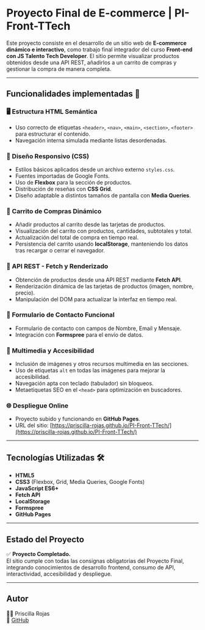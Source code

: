# Proyecto Final de E-commerce | PI-Front-TTech

Este proyecto consiste en el desarrollo de un sitio web de **E-commerce dinámico e interactivo**, como trabajo final integrador del curso **Front-end con JS Talento Tech Developer**. El sitio permite visualizar productos obtenidos desde una API REST, añadirlos a un carrito de compras y gestionar la compra de manera completa.

---

## Funcionalidades implementadas 🚀

### 🖥️ Estructura HTML Semántica
- Uso correcto de etiquetas `<header>`, `<nav>`, `<main>`, `<section>`, `<footer>` para estructurar el contenido.
- Navegación interna simulada mediante listas desordenadas.

### 🎨 Diseño Responsivo (CSS)
- Estilos básicos aplicados desde un archivo externo `styles.css`.
- Fuentes importadas de Google Fonts.
- Uso de **Flexbox** para la sección de productos.
- Distribución de reseñas con **CSS Grid**.
- Diseño adaptable a distintos tamaños de pantalla con **Media Queries**.


### 🛒 Carrito de Compras Dinámico
- Añadir productos al carrito desde las tarjetas de productos.
- Visualización del carrito con productos, cantidades, subtotales y total.
- Actualización del total de compra en tiempo real.
- Persistencia del carrito usando **localStorage**, manteniendo los datos tras recargar o cerrar el navegador.

### 🔗 API REST - Fetch y Renderizado
- Obtención de productos desde una API REST mediante **Fetch API**.
- Renderización dinámica de las tarjetas de productos (imagen, nombre, precio).
- Manipulación del DOM para actualizar la interfaz en tiempo real.

### 📩 Formulario de Contacto Funcional
- Formulario de contacto con campos de Nombre, Email y Mensaje.
- Integración con **Formspree** para el envío de datos.

### 📱 Multimedia y Accesibilidad
- Inclusión de imágenes y otros recursos multimedia en las secciones.
- Uso de etiquetas `alt` en todas las imágenes para mejorar la accesibilidad.
- Navegación apta con teclado (tabulador) sin bloqueos.
- Metaetiquetas SEO en el `<head>` para optimización en buscadores.

### 🌐 Despliegue Online
- Proyecto subido y funcionando en **GitHub Pages**.
- URL del sitio: [https://priscilla-rojas.github.io/PI-Front-TTech/](https://priscilla-rojas.github.io/PI-Front-TTech/)

---

## Tecnologías Utilizadas 🛠️
- **HTML5**
- **CSS3** (Flexbox, Grid, Media Queries, Google Fonts)
- **JavaScript ES6+**
- **Fetch API**
- **LocalStorage**
- **Formspree**
- **GitHub Pages**

---

## Estado del Proyecto
✅ **Proyecto Completado.**  
El sitio cumple con todas las consignas obligatorias del Proyecto Final, integrando conocimientos de desarrollo frontend, consumo de API, interactividad, accesibilidad y despliegue.

---

## Autor
👩‍💻 Priscilla Rojas  
🔗 [GitHub](https://github.com/Priscilla-Rojas)
